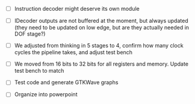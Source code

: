 - [ ] Instruction decoder might deserve its own module
- [ ] IDecoder outputs are not buffered at the moment, but always updated (they need to be updated on low edge, but are they actually needed in DOF stage?)
- [ ] We adjusted from thinking in 5 stages to 4, confirm how many clock cycles the pipeline takes, and adjust test bench
- [ ] We moved from 16 bits to 32 bits for all registers and memory. Update test bench to match


- [ ] Test code and generate GTKWave graphs
- [ ] Organize into powerpoint